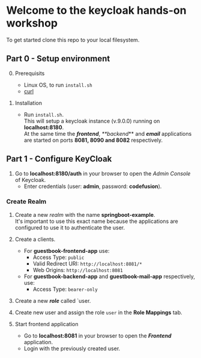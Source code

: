 # Welcome to the keycloak hands-on workshop

To get started clone this repo to your local filesystem.

## Part 0 - Setup environment

0. Prerequisits
	* Linux OS, to run `install.sh`
	* [curl](https://curl.haxx.se/download.html)

1. Installation
	* Run `install.sh`.\
	This will setup a keycloak instance (v.9.0.0) running on **localhost:8180**.\
	At the same time the **_frontend_**, _**backend_** and **_email_** applications are started on ports **8081, 8090 and 8082** respectively.
	
## Part 1 - Configure KeyCloak

1. Go to **localhost:8180/auth** in your browser to open the _Admin Console_ of Keycloak.
	* Enter credentials (user: **admin**, password: **codefusion**).
	
### Create Realm
1. Create a new _realm_ with the name **springboot-example**.\
It's important to use this exact name because the applications are configured to use it to authenticate the user.
	
2. Create a clients.
	* For **guestbook-frontend-app** use:
		- Access Type: `public`
		- Valid Redirect URI: `http://localhost:8081/*`
		- Web Origins: `http://localhost:8081`
	* For **guestbook-backend-app** and **guestbook-mail-app** respectively, use:
		- Access Type: `bearer-only`
	
3. Create a new **_role_** called `user.
4. Create new user and assign the role `user` in the **Role Mappings** tab.
	
5. Start frontend application
	* Go to **localhost:8081** in your browser to open the **_Frontend_** application.
	* Login with the previously created user.
